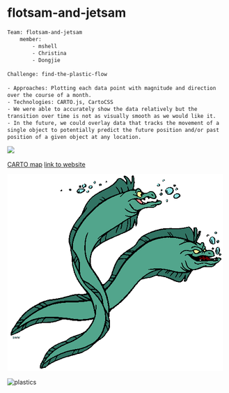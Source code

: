 # flotsam-and-jetsam
```
Team: flotsam-and-jetsam
	member: 
		- mshell 
		- Christina
		- Dongjie
	
Challenge: find-the-plastic-flow

- Approaches: Plotting each data point with magnitude and direction over the course of a month.
- Technologies: CARTO.js, CartoCSS
- We were able to accurately show the data relatively but the transition over time is not as visually smooth as we would like it.
- In the future, we could overlay data that tracks the movement of a single object to potentially predict the future position and/or past position of a given object at any location.

```


![](https://photos-4.dropbox.com/t/2/AAAYYuVR80tpTiDbv2zJGXxVJ7udmeqW-fDVBiUygpRH_g/12/1808723/png/32x32/1/_/1/2/Screenshot%202018-02-11%2012.07.55.png/EMPcugEYzuTELSAHKAc/FPwFjMo4guZkuVKsrRdueL4oeG_C5y5cI6OvdCYaJiI?preserve_transparency=1&size=2048x1536&size_mode=3)


[CARTO map](https://team.carto.com/u/michellemho-carto/builder/23993a7a-8a36-4660-9c40-e32259f03701/embed)
[link to website](https://goo.gl/fzT2x7)

![](logo.gif)

![plastics](https://j.gifs.com/6RVwr9.gif)

